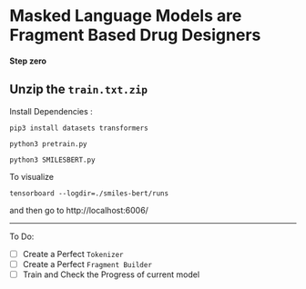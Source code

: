 # Masked Language Models are Fragment Based Drug Designers

#### Step zero
## Unzip the `train.txt.zip`

Install Dependencies :

```
pip3 install datasets transformers
```

```
python3 pretrain.py
```

```
python3 SMILESBERT.py
```

To visualize

```
tensorboard --logdir=./smiles-bert/runs
```
and then go to http://localhost:6006/

---

To Do:

- [ ] Create a Perfect `Tokenizer`
- [ ] Create a Perfect `Fragment Builder`
- [ ] Train and Check the Progress of current model
